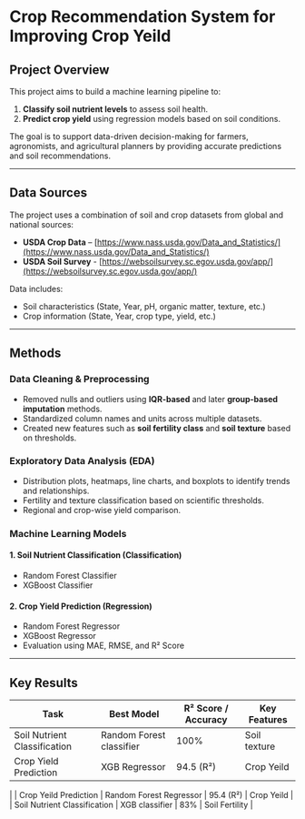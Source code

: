 #  Crop Recommendation System for Improving Crop Yeild

##  Project Overview

This project aims to build a machine learning pipeline to:
1. **Classify soil nutrient levels** to assess soil health.
2. **Predict crop yield** using regression models based on soil conditions.

The goal is to support data-driven decision-making for farmers, agronomists, and agricultural planners by providing accurate predictions and soil recommendations.

---

##  Data Sources

The project uses a combination of soil and crop datasets from global and national sources:

- **USDA Crop Data** – [https://www.nass.usda.gov/Data_and_Statistics/](https://www.nass.usda.gov/Data_and_Statistics/)
- **USDA Soil Survey** - [https://websoilsurvey.sc.egov.usda.gov/app/](https://websoilsurvey.sc.egov.usda.gov/app/)


Data includes:
- Soil characteristics (State, Year, pH, organic matter, texture, etc.)
- Crop information (State, Year, crop type, yield, etc.)

---

##  Methods

###  Data Cleaning & Preprocessing
- Removed nulls and outliers using **IQR-based** and later **group-based imputation** methods.
- Standardized column names and units across multiple datasets.
- Created new features such as **soil fertility class** and **soil texture** based on thresholds.

###  Exploratory Data Analysis (EDA)
- Distribution plots, heatmaps, line charts, and boxplots to identify trends and relationships.
- Fertility and texture classification based on scientific thresholds.
- Regional and crop-wise yield comparison.

###  Machine Learning Models

#### 1. **Soil Nutrient Classification (Classification)**
- Random Forest Classifier
- XGBoost Classifier

#### 2. **Crop Yield Prediction (Regression)**
- Random Forest Regressor
- XGBoost Regressor
- Evaluation using MAE, RMSE, and R² Score

---

##  Key Results

| Task                        | Best Model         | R² Score / Accuracy | Key Features                      |
|----------------------------|--------------------|---------------------|-----------------------------------|
| Soil Nutrient Classification | Random Forest  classifier    | 100%                 | Soil texture               |
| Crop Yield Prediction       | XGB Regressor  | 94.5 (R²)             | Crop Yeild     |
|
| Crop Yeild Prediction       | Random Forest Regressor | 95.4 (R²)    | Crop Yeild                   |
| Soil Nutrient Classification | XGB  classifier    | 83%                 | Soil Fertility           |

